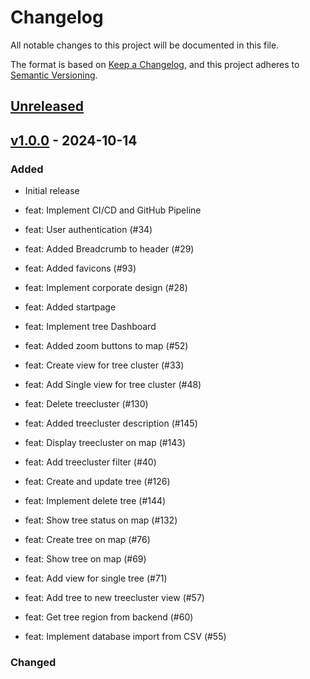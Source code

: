 # Changelog

All notable changes to this project will be documented in this file.

The format is based on [Keep a Changelog](https://keepachangelog.com/en/1.1.0/),
and this project adheres to [Semantic Versioning](https://semver.org/spec/v2.0.0.html).

## [Unreleased]

## [v1.0.0] - 2024-10-14

### Added

-   Initial release
-   feat: Implement CI/CD and GitHub Pipeline
-   feat: User authentication (#34)
-   feat: Added Breadcrumb to header (#29)
-   feat: Added favicons (#93)
-   feat: Implement corporate design (#28)
-   feat: Added startpage
-   feat: Implement tree Dashboard
-   feat: Added zoom buttons to map (#52)

-   feat: Create view for tree cluster (#33)
-   feat: Add Single view for tree cluster (#48)
-   feat: Delete treecluster (#130)
-   feat: Added treecluster description (#145)
-   feat: Display treecluster on map (#143)
-   feat: Add treecluster filter (#40)

-   feat: Create and update tree (#126)
-   feat: Implement delete tree (#144)
-   feat: Show tree status on map (#132)
-   feat: Create tree on map (#76)
-   feat: Show tree on map (#69)
-   feat: Add view for single tree (#71)
-   feat: Add tree to new treecluster view (#57)
-   feat: Get tree region from backend (#60)
-   feat: Implement database import from CSV (#55)

### Changed

[Unreleased]: https://github.com/green-ecolution/green-ecolution-frontend/compare/v1.0.0...HEAD

[v1.0.0]: https://github.com/green-ecolution/green-ecolution-frontend/releases/tag/v1.0.0
